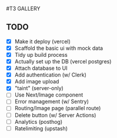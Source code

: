 #T3 GALLERY

## TODO

- [x] Make it deploy (vercel)
- [x] Scaffold the basic ui with mock data
- [x] Tidy up build process
- [x] Actually set up the DB (vercel postgres)
- [x] Attach database to UI
- [x] Add authentication (w/ Clerk)
- [x] Add image upload
- [x] "taint" (server-only)
- [ ] Use Next/Image component
- [ ] Error management (w/ Sentry)
- [ ] Routing/Image page (parallel route)
- [ ] Delete button (w/ Server Actions)
- [ ] Analytics (posthog)
- [ ] Ratelimiting (upstash)
